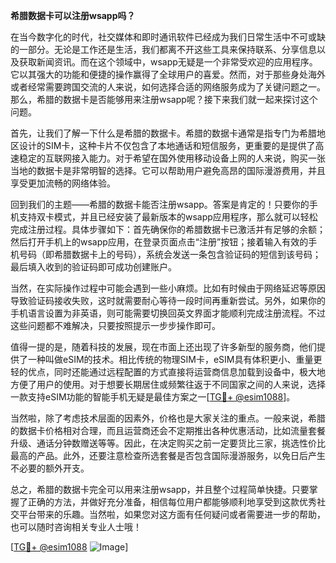 **希腊数据卡可以注册wsapp吗？**

在当今数字化的时代，社交媒体和即时通讯软件已经成为我们日常生活中不可或缺的一部分。无论是工作还是生活，我们都离不开这些工具来保持联系、分享信息以及获取新闻资讯。而在这个领域中，wsapp无疑是一个非常受欢迎的应用程序。它以其强大的功能和便捷的操作赢得了全球用户的喜爱。然而，对于那些身处海外或者经常需要跨国交流的人来说，如何选择合适的网络服务成为了关键问题之一。那么，希腊的数据卡是否能够用来注册wsapp呢？接下来我们就一起来探讨这个问题。

首先，让我们了解一下什么是希腊的数据卡。希腊的数据卡通常是指专门为希腊地区设计的SIM卡，这种卡片不仅包含了本地通话和短信服务，更重要的是提供了高速稳定的互联网接入能力。对于希望在国外使用移动设备上网的人来说，购买一张当地的数据卡是非常明智的选择。它可以帮助用户避免高昂的国际漫游费用，并且享受更加流畅的网络体验。

回到我们的主题——希腊的数据卡能否注册wsapp。答案是肯定的！只要你的手机支持双卡模式，并且已经安装了最新版本的wsapp应用程序，那么就可以轻松完成注册过程。具体步骤如下：首先确保你的希腊数据卡已激活并有足够的余额；然后打开手机上的wsapp应用，在登录页面点击“注册”按钮；接着输入有效的手机号码（即希腊数据卡上的号码），系统会发送一条包含验证码的短信到该号码；最后填入收到的验证码即可成功创建账户。

当然，在实际操作过程中可能会遇到一些小麻烦。比如有时候由于网络延迟等原因导致验证码接收失败，这时就需要耐心等待一段时间再重新尝试。另外，如果你的手机语言设置为非英语，则可能需要切换回英文界面才能顺利完成注册流程。不过这些问题都不难解决，只要按照提示一步步操作即可。

值得一提的是，随着科技的发展，现在市面上还出现了许多新型的服务商，他们提供了一种叫做eSIM的技术。相比传统的物理SIM卡，eSIM具有体积更小、重量更轻的优点，同时还能通过远程配置的方式直接将运营商信息加载到设备中，极大地方便了用户的使用。对于想要长期居住或频繁往返于不同国家之间的人来说，选择一款支持eSIM功能的智能手机无疑是最佳方案之一[[TG💪+ @esim1088](https://t.me/s/esim1088)]。

当然啦，除了考虑技术层面的因素外，价格也是大家关注的重点。一般来说，希腊的数据卡价格相对合理，而且运营商还会不定期推出各种优惠活动，比如流量套餐升级、通话分钟数赠送等等。因此，在决定购买之前一定要货比三家，挑选性价比最高的产品。此外，还要注意检查所选套餐是否包含国际漫游服务，以免日后产生不必要的额外开支。

总之，希腊的数据卡完全可以用来注册wsapp，并且整个过程简单快捷。只要掌握了正确的方法，并做好充分准备，相信每位用户都能够顺利地享受到这款优秀社交平台带来的乐趣。当然啦，如果您对这方面有任何疑问或者需要进一步的帮助，也可以随时咨询相关专业人士哦！

[[TG💪+ @esim1088](https://t.me/s/esim1088) ![Image](https://i.postimg.cc/4NQfJmqS/Snipaste-2025-05-13-00-14-12.png)]